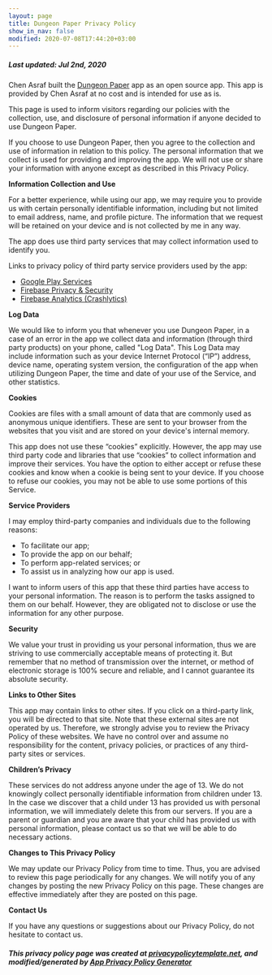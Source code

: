 ```yaml
---
layout: page
title: Dungeon Paper Privacy Policy
show_in_nav: false
modified: 2020-07-08T17:44:20+03:00
---
```


##### Last updated: Jul 2nd, 2020

Chen Asraf built the [Dungeon Paper](/dungeon-paper) app as an open source app. This app is provided by Chen Asraf at no cost and is intended for use as is.

This page is used to inform visitors regarding our policies with the collection, use, and disclosure of personal information if anyone decided to use Dungeon Paper.

If you choose to use Dungeon Paper, then you agree to the collection and use of information in relation to this policy. The personal information that we collect is used for providing and improving the app. We will not use or share your information with anyone except as described in this Privacy Policy.

**Information Collection and Use**

For a better experience, while using our app, we may require you to provide us with certain personally identifiable information, including but not limited to email address, name, and profile picture. The information that we request will be retained on your device and is not collected by me in any way.

The app does use third party services that may collect information used to identify you.

Links to privacy policy of third party service providers used by the app:

*   [Google Play Services](https://www.google.com/policies/privacy/)
*   [Firebase Privacy & Security](https://firebase.google.com/support/privacy)
*   [Firebase Analytics (Crashlytics)](https://firebase.google.com/policies/analytics)

**Log Data**

We would like to inform you that whenever you use Dungeon Paper, in a case of an error in the app we collect data and information (through third party products) on your phone, called "Log Data". This Log Data may include information such as your device Internet Protocol (“IP”) address, device name, operating system version, the configuration of the app when utilizing Dungeon Paper, the time and date of your use of the Service, and other statistics.

**Cookies**

Cookies are files with a small amount of data that are commonly used as anonymous unique identifiers. These are sent to your browser from the websites that you visit and are stored on your device's internal memory.

This app does not use these “cookies” explicitly. However, the app may use third party code and libraries that use “cookies” to collect information and improve their services. You have the option to either accept or refuse these cookies and know when a cookie is being sent to your device. If you choose to refuse our cookies, you may not be able to use some portions of this Service.

**Service Providers**

I may employ third-party companies and individuals due to the following reasons:

*   To facilitate our app;
*   To provide the app on our behalf;
*   To perform app-related services; or
*   To assist us in analyzing how our app is used.

I want to inform users of this app that these third parties have access to your personal information. The reason is to perform the tasks assigned to them on our behalf. However, they are obligated not to disclose or use the information for any other purpose.

**Security**

We value your trust in providing us your personal information, thus we are striving to use commercially acceptable means of protecting it. But remember that no method of transmission over the internet, or method of electronic storage is 100% secure and reliable, and I cannot guarantee its absolute security.

**Links to Other Sites**

This app may contain links to other sites. If you click on a third-party link, you will be directed to that site. Note that these external sites are not operated by us. Therefore, we strongly advise you to review the Privacy Policy of these websites. We have no control over and assume no responsibility for the content, privacy policies, or practices of any third-party sites or services.

**Children’s Privacy**

These services do not address anyone under the age of 13. We do not knowingly collect personally identifiable information from children under 13. In the case we discover that a child under 13 has provided us with personal information, we will immediately delete this from our servers. If you are a parent or guardian and you are aware that your child has provided us with personal information, please contact us so that we will be able to do necessary actions.

**Changes to This Privacy Policy**

We may update our Privacy Policy from time to time. Thus, you are advised to review this page periodically for any changes. We will notify you of any changes by posting the new Privacy Policy on this page. These changes are effective immediately after they are posted on this page.

**Contact Us**

If you have any questions or suggestions about our Privacy Policy, do not hesitate to contact us.

##### This privacy policy page was created at [privacypolicytemplate.net](https://privacypolicytemplate.net), and modified/generated by [App Privacy Policy Generator](https://app-privacy-policy-generator.firebaseapp.com/)